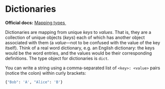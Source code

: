 # Dictionaries
**Official docs:** [Mapping types <img height="12" style="display: inline" src="https://raw.githubusercontent.com/webartifex/intro-to-python/master/static/link_to_py.png">](https://docs.python.org/3/library/stdtypes.html#mapping-types-dict) 

Dictionaries are mapping from unique *keys* to *values*. That is, they are a collection of
unique objects (*keys*) each of which has another object associated with them (a *value*—not
to be confused with the value of the key itself). Think of a real word dictionary, e.g. an
English dictionary: the keys would be the word entries, and the values would be their 
corresponding definitions.
The type object for dictionaries is `dict`.

You can write a string using a comma-separated list of `<key>: <value>` pairs
(notice the colon) within curly brackets:
```python
{"Bob": 'A', "Alice": 'B'}
```



